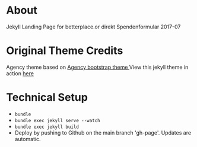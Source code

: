 # About

Jekyll Landing Page for betterplace.or direkt Spendenformular 2017-07

# Original Theme Credits

Agency theme based on [Agency bootstrap theme ](https://startbootstrap.com/template-overviews/agency/)
View this jekyll theme in action [here](https://y7kim.github.io/agency-jekyll-theme)

# Technical Setup

- `bundle`
- `bundle exec jekyll serve --watch`
- `bundle exec jekyll build`
- Deploy by pushing to Github on the main branch 'gh-page'. Updates are automatic.
